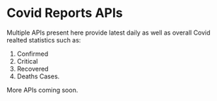 # Covid Reports APIs

Multiple APIs present here provide latest daily as well as overall Covid realted statistics such as:
1. Confirmed
2. Critical
3. Recovered
4. Deaths
Cases.

More APIs coming soon.
